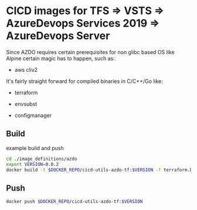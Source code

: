 # CICD images for TFS => VSTS => AzureDevops Services 2019 => AzureDevops Server

Since AZDO requires certain prerequisites for non glibc based OS like Alpine certain magic has to happen, such as:

- aws cliv2

It's fairly straight forward for compiled binaries in C/C++/Go like:

- terraform

- envsubst

- configmanager

## Build

example build and push

```bash
cd ./image_definitions/azdo
export VERSION=0.0.2
docker build -t $DOCKER_REPO/cicd-utils-azdo-tf:$VERSION -f terraform.Dockerfile .
```

## Push

```bash
docker push $DOCKER_REPO/cicd-utils-azdo-tf:$VERSION
```
